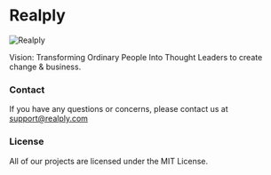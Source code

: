 # Realply
![Realply](https://github.com/Realply/.github/assets/19152894/e6a54795-b973-4e97-afc2-0efdeb2dc518)


Vision: Transforming Ordinary People Into Thought Leaders to create change & business. 


### Contact
If you have any questions or concerns, please contact us at support@realply.com

### License
All of our projects are licensed under the MIT License.


